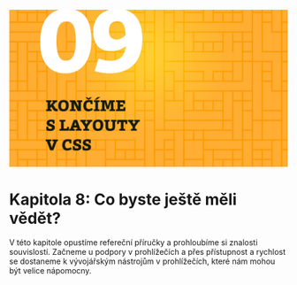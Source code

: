 <div id="kap-dale-before" class="ebook-chapter-before" markdown="1">

<p class="ebook-chapter-before-image"><img src="../dist/images/original/vdlayout/kapitola-02.jpg" width="2847" height="1602"  alt="Kapitola 2: Jdeme hlouběji"></p>

# Kapitola 8: Co byste ještě měli vědět?

V této kapitole opustíme refereční příručky a prohloubíme si znalosti souvislostí. Začneme u podpory v prohlížečích a přes přístupnost a rychlost se dostaneme k vývojářským nástrojům v prohlížečích, které nám mohou být velice nápomocny.

</div>
